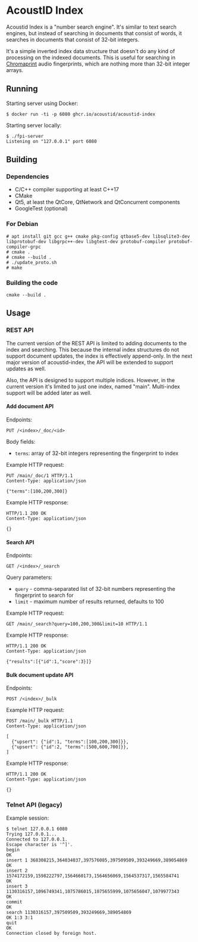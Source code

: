 AcoustID Index
==============

Acoustid Index is a "number search engine". It's similar to text search
engines, but instead of searching in documents that consist of words,
it searches in documents that consist of 32-bit integers.

It's a simple inverted index data structure that doesn't do any kind of
processing on the indexed documents. This is useful for searching in
[Chromaprint][1] audio fingerprints, which are nothing more than 32-bit
integer arrays.

[1]: http://acoustid.org/chromaprint

## Running

Starting server using Docker:

    $ docker run -ti -p 6080 ghcr.io/acoustid/acoustid-index

Starting server locally:

    $ ./fpi-server
    Listening on "127.0.0.1" port 6080

## Building

### Dependencies

 - C/C++ compiler supporting at least C++17
 - CMake
 - Qt5, at least the QtCore, QtNetwork and QtConcurrent components
 - GoogleTest (optional)

### For Debian  
```
# apt install git gcc g++ cmake pkg-config qtbase5-dev libsqlite3-dev libprotobuf-dev libgrpc++-dev libgtest-dev protobuf-compiler protobuf-compiler-grpc
# cmake .
# cmake --build .
# ./update_proto.sh 
# make
```

### Building the code

    cmake --build .

## Usage

### REST API

The current version of the REST API is limited to adding documents to the index and searching. This because the internal index structures do not support document updates, the index is effectively append-only. In the next major version of acoustid-index, the API will be extended to support updates as well.

Also, the API is designed to support multiple indices. However, in the current version it's limited to just one index, named "main". Multi-index support will be added later as well.

#### Add document API

Endpoints:

    PUT /<index>/_doc/<id>

Body fields:

 - `terms`: array of 32-bit integers representing the fingerprint to index

Example HTTP request:

    PUT /main/_doc/1 HTTP/1.1
    Content-Type: application/json

    {"terms":[100,200,300]}
 
Example HTTP response:
 
    HTTP/1.1 200 OK
    Content-Type: application/json
    
    {}
 
#### Search API

Endpoints:

    GET /<index>/_search
    
Query parameters:

   - `query` - comma-separated list of 32-bit numbers representing the fingerprint to search for
   - `limit` - maximum number of results returned, defaults to 100

Example HTTP request:

    GET /main/_search?query=100,200,300&limit=10 HTTP/1.1
 
Example HTTP response:
 
    HTTP/1.1 200 OK
    Content-Type: application/json
    
    {"results":[{"id":1,"score":3}]}

#### Bulk document update API

Endpoints:

    POST /<index>/_bulk

Example HTTP request:

    POST /main/_bulk HTTP/1.1
    Content-Type: application/json
    
    [
      {"upsert": {"id":1, "terms":[100,200,300]}},
      {"upsert": {"id":2, "terms":[500,600,700]}},
    ]

Example HTTP response:
 
    HTTP/1.1 200 OK
    Content-Type: application/json
    
    {}

### Telnet API (legacy)

Example session:

    $ telnet 127.0.0.1 6080
    Trying 127.0.0.1...
    Connected to 127.0.0.1.
    Escape character is '^]'.
    begin
    OK
    insert 1 368308215,364034037,397576085,397509509,393249669,389054869
    OK
    insert 2 1574172159,1598222797,1564660173,1564656069,1564537317,1565584741
    OK
    insert 3 1130316157,1096749341,1075786015,1075655999,1075656047,1079977343
    OK
    commit
    OK
    search 1130316157,397509509,393249669,389054869
    OK 1:3 3:1
    quit
    OK
    Connection closed by foreign host.

